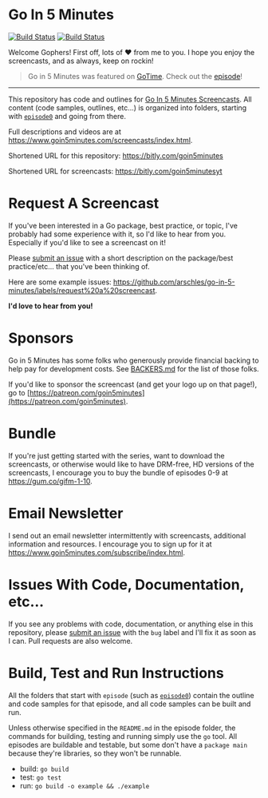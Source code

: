 # Go In 5 Minutes

[![Build Status](https://travis-ci.org/arschles/go-in-5-minutes.svg?branch=master)](https://travis-ci.org/arschles/go-in-5-minutes) 
[![Build Status](https://cloud.drone.io/api/badges/arschles/go-in-5-minutes/status.svg)](https://cloud.drone.io/arschles/go-in-5-minutes)


Welcome Gophers! First off, lots of :heart: from me to you. I hope you enjoy
the screencasts, and as always, keep on rockin!

>Go in 5 Minutes was featured on [GoTime](https://gotime.fm). Check out the [episode](https://changelog.com/gotime/18)!


----

This repository has code and outlines for [Go In 5 Minutes Screencasts](htttp://bitly.com/goin5minutesyt). All content (code samples, outlines, etc...) is organized into folders, starting with [`episode0`](https://github.com/arschles/go-in-5-minutes/tree/master/episode0) and going from there.

Full descriptions and videos are at https://www.goin5minutes.com/screencasts/index.html.

Shortened URL for this repository: https://bitly.com/goin5minutes

Shortened URL for screencasts: https://bitly.com/goin5minutesyt

# Request A Screencast

If you've been interested in a Go package, best practice, or topic, I've probably had some experience with it, so I'd like
to hear from you. Especially if you'd like to see a screencast on it!

Please [submit an issue](https://github.com/arschles/go-in-5-minutes/issues) with a short description on the package/best practice/etc... that you've been thinking of.

Here are some example issues: https://github.com/arschles/go-in-5-minutes/labels/request%20a%20screencast.

**I'd love to hear from you!**

# Sponsors

Go in 5 Minutes has some folks who generously provide financial backing to help pay
for development costs. See [BACKERS.md](./BACKERS.md) for the list of those folks.

If you'd like to sponsor the screencast (and get your logo up on that page!), go to
[https://patreon.com/goin5minutes](https://patreon.com/goin5minutes).

# Bundle

If you're just getting started with the series, want to download the screencasts, or otherwise would like to have DRM-free, HD versions of the screencasts, I encourage you to buy the bundle of episodes 0-9 at https://gum.co/gifm-1-10.

# Email Newsletter

I send out an email newsletter intermittently with screencasts, additional information and resources. I encourage you to sign up for it at https://www.goin5minutes.com/subscribe/index.html.

# Issues With Code, Documentation, etc...

If you see any problems with code, documentation, or anything else in this repository, please [submit an issue](https://github.com/arschles/go-in-5-minutes/issues) with the `bug` label and I'll fix it as soon as I can. Pull requests are also welcome.

# Build, Test and Run Instructions

All the folders that start with `episode` (such as [`episode0`](https://github.com/arschles/go-in-5-minutes/tree/master/episode0)) contain the outline and code samples for that episode, and all code samples can be built and run.

Unless otherwise specified in the `README.md` in the episode folder, the commands for building, testing and running simply use the `go` tool. All episodes are buildable and testable, but some don't have a `package main` because they're libraries, so they won't be runnable.

- build: `go build`
- test: `go test`
- run: `go build -o example && ./example`
